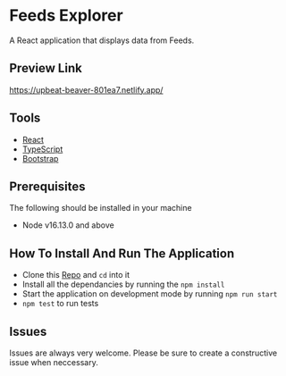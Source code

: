 # Feeds Explorer
A React application that displays data from Feeds.

## Preview Link
https://upbeat-beaver-801ea7.netlify.app/

## Tools
- [React](https://reactjs.org/)
- [TypeScript](https://www.typescriptlang.org/)
- [Bootstrap](https://react-bootstrap.github.io/)

## Prerequisites
The following should be installed in your machine
- Node v16.13.0 and above

## How To Install And Run The Application
* Clone this [Repo]('https://github.com/Igho-Godwin/BrandBassador') and `cd` into it
* Install all the dependancies by running the  `npm install`
* Start the application on development mode by running  `npm run start`
* `npm test` to run tests


## Issues
Issues are always very welcome. Please be sure to create a constructive issue when neccessary.

